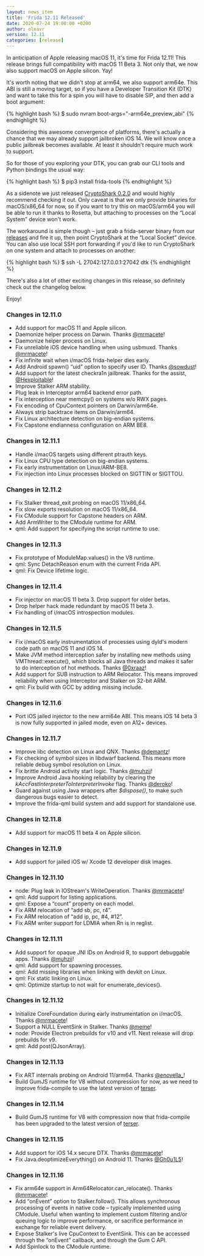```yaml
---
layout: news_item
title: 'Frida 12.11 Released'
date: 2020-07-24 19:00:00 +0200
author: oleavr
version: 12.11
categories: [release]
---
```


In anticipation of Apple releasing macOS 11, it's time for Frida 12.11! This
release brings full compatibility with macOS 11 Beta 3. Not only that, we now
also support macOS on Apple silicon. Yay!

It's worth noting that we didn't stop at arm64, we also support arm64e. This ABI
is still a moving target, so if you have a Developer Transition Kit (DTK) and
want to take this for a spin you will have to disable SIP, and then add a boot
argument:

{% highlight bash %}
$ sudo nvram boot-args="-arm64e_preview_abi"
{% endhighlight %}

Considering this awesome convergence of platforms, there's actually a chance
that we may already support jailbroken iOS 14. We will know once a public
jailbreak becomes available. At least it shouldn't require much work to support.

So for those of you exploring your DTK, you can grab our CLI tools and Python
bindings the usual way:

{% highlight bash %}
$ pip3 install frida-tools
{% endhighlight %}

As a sidenote we just released [CryptoShark 0.2.0][] and would highly recommend
checking it out. Only caveat is that we only provide binaries for macOS/x86_64
for now, so if you want to try this on macOS/arm64 you will be able to run it
thanks to Rosetta, but attaching to processes on the “Local System” device
won't work.

The workaround is simple though – just grab a frida-server binary from our
[releases][] and fire it up, then point CryptoShark at the “Local Socket”
device. You can also use local SSH port forwarding if you'd like to run
CryptoShark on one system and attach to processes on another:

{% highlight bash %}
$ ssh -L 27042:127.0.0.1:27042 dtk
{% endhighlight %}

There's also a lot of other exciting changes in this release, so definitely
check out the changelog below.

Enjoy!


### Changes in 12.11.0

- Add support for macOS 11 and Apple silicon.
- Daemonize helper process on Darwin. Thanks [@mrmacete][]!
- Daemonize helper process on Linux.
- Fix unreliable iOS device handling when using usbmuxd. Thanks [@mrmacete][]!
- Fix infinite wait when i/macOS frida-helper dies early.
- Add Android spawn() “uid” option to specify user ID. Thanks [@sowdust][]!
- Add support for the latest checkra1n jailbreak. Thanks for the assist,
  [@Hexploitable][]!
- Improve Stalker ARM stability.
- Plug leak in Interceptor arm64 backend error path.
- Fix interception near memcpy() on systems w/o RWX pages.
- Fix encoding of CpuContext pointers on Darwin/arm64e.
- Always strip backtrace items on Darwin/arm64.
- Fix Linux architecture detection on big-endian systems.
- Fix Capstone endianness configuration on ARM BE8.

### Changes in 12.11.1

- Handle i/macOS targets using different ptrauth keys.
- Fix Linux CPU type detection on big-endian systems.
- Fix early instrumentation on Linux/ARM-BE8.
- Fix injection into Linux processes blocked on SIGTTIN or SIGTTOU.

### Changes in 12.11.2

- Fix Stalker thread_exit probing on macOS 11/x86_64.
- Fix slow exports resolution on macOS 11/x86_64.
- Fix CModule support for Capstone headers on ARM.
- Add ArmWriter to the CModule runtime for ARM.
- qml: Add support for specifying the script runtime to use.

### Changes in 12.11.3

- Fix prototype of ModuleMap.values() in the V8 runtime.
- qml: Sync DetachReason enum with the current Frida API.
- qml: Fix Device lifetime logic.

### Changes in 12.11.4

- Fix injector on macOS 11 beta 3. Drop support for older betas.
- Drop helper hack made redundant by macOS 11 beta 3.
- Fix handling of i/macOS introspection modules.

### Changes in 12.11.5

- Fix i/macOS early instrumentation of processes using dyld's modern code path
  on macOS 11 and iOS 14.
- Make JVM method interception safer by installing new methods using
  VMThread::execute(), which blocks all Java threads and makes it safer to do
  interception of hot methods. Thanks [@0xraaz][]!
- Add support for SUB instruction to ARM Relocator. This means improved
  reliability when using Interceptor and Stalker on 32-bit ARM.
- qml: Fix build with GCC by adding missing include.

### Changes in 12.11.6

- Port iOS jailed injector to the new arm64e ABI. This means iOS 14 beta 3 is
  now fully supported in jailed mode, even on A12+ devices.

### Changes in 12.11.7

- Improve libc detection on Linux and QNX. Thanks [@demantz][]!
- Fix checking of symbol sizes in libdwarf backend. This means more reliable
  debug symbol resolution on Linux.
- Fix brittle Android activity start logic. Thanks [@muhzii][]!
- Improve Android Java hooking reliability by clearing the
  *kAccFastInterpreterToInterpreterInvoke* flag. Thanks [@deroko][]!
- Guard against using Java wrappers after *$dispose()*, to make such dangerous
  bugs easier to detect.
- Improve the frida-qml build system and add support for standalone use.

### Changes in 12.11.8

- Add support for macOS 11 beta 4 on Apple silicon.

### Changes in 12.11.9

- Add support for jailed iOS w/ Xcode 12 developer disk images.

### Changes in 12.11.10

- node: Plug leak in IOStream's WriteOperation. Thanks [@mrmacete][]!
- qml: Add support for listing applications.
- qml: Expose a “count” property on each model.
- Fix ARM relocation of “add sb, pc, r4”.
- Fix ARM relocation of “add ip, pc, #4, #12”.
- Fix ARM writer support for LDMIA when Rn is in reglist.

### Changes in 12.11.11

- Add support for opaque JNI IDs on Android R, to support debuggable apps.
  Thanks [@muhzii][]!
- qml: Add support for spawning processes.
- qml: Add missing libraries when linking with devkit on Linux.
- qml: Fix static linking on Linux.
- qml: Optimize startup to not wait for enumerate_devices().

### Changes in 12.11.12

- Initialize CoreFoundation during early instrumentation on i/macOS. Thanks
  [@mrmacete][]!
- Support a NULL EventSink in Stalker. Thanks [@meme][]!
- node: Provide Electron prebuilds for v10 and v11. Next release will drop
  prebuilds for v9.
- qml: Add post(QJsonArray).

### Changes in 12.11.13

- Fix ART internals probing on Android 11/arm64. Thanks [@enovella_][]!
- Build GumJS runtime for V8 without compression for now, as we need to improve
  frida-compile to use the latest version of [terser][].

### Changes in 12.11.14

- Build GumJS runtime for V8 with compression now that frida-compile has been
  upgraded to the latest version of [terser][].

### Changes in 12.11.15

- Add support for iOS 14.x secure DTX. Thanks [@mrmacete][]!
- Fix Java.deoptimizeEverything() on Android 11. Thanks [@Gh0u1L5][]!

### Changes in 12.11.16

- Fix arm64e support in Arm64Relocator.can_relocate(). Thanks [@mrmacete][]!
- Add “onEvent” option to Stalker.follow(). This allows synchronous
  processing of events in native code – typically implemented using CModule.
  Useful when wanting to implement custom filtering and/or queuing logic to
  improve performance, or sacrifice performance in exchange for reliable event
  delivery.
- Expose Stalker's live CpuContext to EventSink. This can be accessed through
  the “onEvent” callback, and through the Gum C API.
- Add Spinlock to the CModule runtime.


[CryptoShark 0.2.0]: https://github.com/frida/cryptoshark/releases/tag/0.2.0
[releases]: https://github.com/frida/frida/releases
[@mrmacete]: https://twitter.com/bezjaje
[@sowdust]: https://github.com/sowdust
[@Hexploitable]: https://twitter.com/Hexploitable
[@0xraaz]: https://twitter.com/0xraaz
[@demantz]: https://github.com/demantz
[@muhzii]: https://github.com/muhzii
[@deroko]: https://github.com/deroko
[@meme]: https://github.com/meme
[@enovella_]: https://twitter.com/enovella_
[terser]: https://github.com/terser/terser
[@Gh0u1L5]: https://github.com/Gh0u1L5
